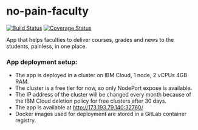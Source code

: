 # no-pain-faculty
[![Build Status](https://travis-ci.com/bogdanbledea/no-pain-faculty.svg?branch=master)](https://travis-ci.com/bogdanbledea/no-pain-faculty)
[![Coverage Status](https://coveralls.io/repos/github/bogdanbledea/no-pain-faculty/badge.svg?branch=master)](https://coveralls.io/github/bogdanbledea/no-pain-faculty?branch=master)

App that helps faculties to deliver courses, grades and news to the students, painless, in one place.

### App deployment setup:
* The app is deployed in a cluster on IBM Cloud, 1 node, 2 vCPUs 4GB RAM.
* The cluster is a free tier for now, so only NodePort expose is available.
* The IP address of the cluster will be changed every month because of the IBM Cloud deletion policy for free clusters after 30 days.
* The app is available at http://173.193.79.140:32760/
* Docker images used for deployment are stored in a GitLab container registry.
